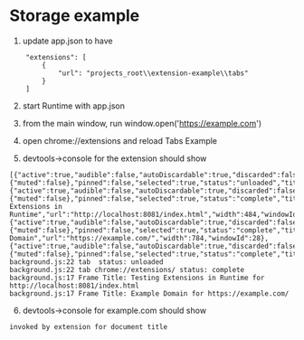 # Storage example

1. update app.json to have

~~~
	"extensions": [
		{
			"url": "projects_root\\extension-example\\tabs"
		}
	]
~~~

2. start Runtime with app.json

3. from the main window, run window.open('https://example.com')

4. open chrome://extensions and reload Tabs Example

5. devtools->console for the extension should show

~~~
[{"active":true,"audible":false,"autoDiscardable":true,"discarded":false,"groupId":-1,"height":561,"highlighted":true,"id":2,"incognito":false,"index":0,"mutedInfo":{"muted":false},"pinned":false,"selected":true,"status":"unloaded","title":"","url":"","width":784,"windowId":1},{"active":true,"audible":false,"autoDiscardable":true,"discarded":false,"favIconUrl":"http://localhost:8081/favicon.ico","groupId":-1,"height":561,"highlighted":true,"id":24,"incognito":false,"index":0,"mutedInfo":{"muted":false},"pinned":false,"selected":true,"status":"complete","title":"Testing Extensions in Runtime","url":"http://localhost:8081/index.html","width":484,"windowId":23},{"active":true,"audible":false,"autoDiscardable":true,"discarded":false,"groupId":-1,"height":461,"highlighted":true,"id":27,"incognito":false,"index":0,"mutedInfo":{"muted":false},"pinned":false,"selected":true,"status":"complete","title":"Example Domain","url":"https://example.com/","width":784,"windowId":28},{"active":true,"audible":false,"autoDiscardable":true,"discarded":false,"favIconUrl":"","groupId":-1,"height":461,"highlighted":true,"id":30,"incognito":false,"index":0,"mutedInfo":{"muted":false},"pinned":false,"selected":true,"status":"complete","title":"Extensions","url":"chrome://extensions/","width":784,"windowId":29}]
background.js:22 tab  status: unloaded
background.js:22 tab chrome://extensions/ status: complete
background.js:17 Frame Title: Testing Extensions in Runtime for http://localhost:8081/index.html
background.js:17 Frame Title: Example Domain for https://example.com/
~~~

6. devtools->console for example.com should show

~~~
invoked by extension for document title
~~~